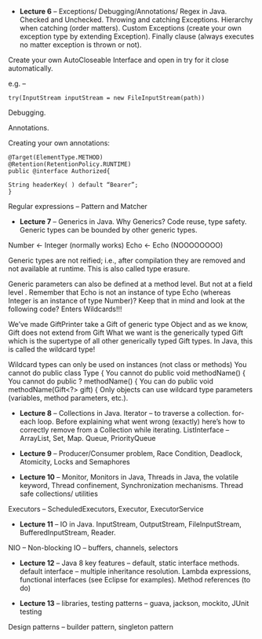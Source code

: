 - **Lecture 6**  – Exceptions/ Debugging/Annotations/ Regex in Java. Checked and Unchecked. Throwing and catching Exceptions. Hierarchy when catching (order matters). Custom Exceptions (create your own exception type by extending Exception). Finally clause (always executes no matter exception is thrown or not).

Create your own AutoCloseable Interface and open in try for it close automatically.

e.g. – 

```
try(InputStream inputStream = new FileInputStream(path)) 
```

Debugging.

Annotations.

Creating your own annotations:

```
@Target(ElementType.METHOD)
@Retention(RetentionPolicy.RUNTIME)
public @interface Authorized{

String headerKey( ) default “Bearer”;
}
```

Regular expressions – Pattern and Matcher

- **Lecture 7**  – Generics in Java. Why Generics? Code reuse, type safety. Generic types can be bounded by other generic types. 

Number <- Integer (normally works)
Echo<Number> <- Echo<Integer> (NOOOOOOOO)
  
Generic types are not reified; i.e., after compilation they are removed and not available at runtime. This is also called type erasure. 

Generic parameters can also be defined at a method level. But not at a field level .
Remember that Echo<Integer> is not an instance of type Echo<Number> (whereas Integer is an instance of type Number)? Keep that in mind and look at the following code? Enters Wildcards!!!
  
We’ve made GiftPrinter take a Gift of generic type Object and as we know, Gift<Computer> does not extend from Gift<Object> 
What we want is the generically typed Gift which is the supertype of all other generically typed Gift types. In Java, this is called the wildcard type! 
  
Wildcard types can only be used on instances (not class or methods) 
You cannot do public class Type<?> { 
You cannot do public <?> void methodName() { 
You cannot do public ? methodName() { 
You can do public void methodName(Gift<?> gift) { 
Only objects can use wildcard type parameters (variables, method parameters, etc.). 

- **Lecture 8**  – Collections in Java. Iterator – to traverse a collection. for-each loop. Before explaining what went wrong (exactly) here’s how to correctly remove from a Collection while iterating.
ListInterface – ArrayList, Set, Map. Queue, PriorityQueue

- **Lecture 9**  – Producer/Consumer problem, Race Condition, Deadlock, Atomicity, Locks and Semaphores

- **Lecture 10**  – Monitor, Monitors in Java, Threads in Java, the volatile keyword, Thread confinement, Synchronization mechanisms. Thread safe collections/ utilities

Executors – ScheduledExecutors, Executor, ExecutorService

- **Lecture 11** – IO in Java. InputStream, OutputStream, FileInputStream, BufferedInputStream, Reader.

NIO – Non-blocking IO – buffers, channels, selectors

- **Lecture 12**  – Java 8 key features – default, static interface methods. default interface – multiple inheritance resolution. Lambda expressions, functional interfaces (see Eclipse for examples). Method references (to do)

- **Lecture 13**  – libraries, testing patterns – guava, jackson, mockito, JUnit testing 

Design patterns – builder pattern, singleton pattern
